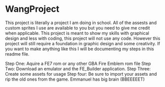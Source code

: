 # WangProject
This project is literally a project I am doing in school.
All of the assests and custom sprites I use are available to you but you need to give me credit when applicable.
This project is meant to show my skills with graphical design and less with coding, this project will not use any code.
However this project will still require a foundation in graphic design and some creativity.
If you want to make anything like this I will be documenting my steps in this readme file.

Step One: Aquire a FE7 rom or any other GBA Fire Emblem rom file
Step Two: Download an emulator and the FE_Builder application.
Step Three: Create some assets for usage
Step four: Be sure to import your assets and rip the old ones from the game.
Emmanuel has big brain (BBEEEEET)
